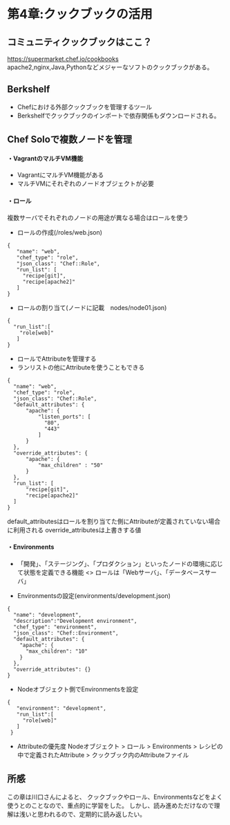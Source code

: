 # 第4章:クックブックの活用			

## コミュニティクックブックはここ？
https://supermarket.chef.io/cookbooks<br>
apache2,nginx,Java,Pythonなどメジャーなソフトのクックブックがある。

## Berkshelf
* Chefにおける外部クックブックを管理するツール
* Berkshelfでクックブックのインポートで依存関係もダウンロードされる。

## Chef Soloで複数ノードを管理
#### ・VagrantのマルチVM機能
* VagrantにマルチVM機能がある
 * マルチVMにそれぞれのノードオブジェクトが必要

#### ・ロール
複数サーバでそれぞれのノードの用途が異なる場合はロールを使う

* ロールの作成(/roles/web.json)
<pre><code>{
   "name": "web",
   "chef_type": "role",
   "json_class": "Chef::Role",
   "run_list": [
     "recipe[git]",
     "recipe[apache2]"
   ]
}</code></pre>

* ロールの割り当て(ノードに記載　nodes/node01.json)
<pre><code>{
  "run_list":[
    "role[web]"
   ]
}</code></pre>

* ロールでAttributeを管理する
 * ランリストの他にAttributeを使うこともできる
 <pre><code>{
  "name": "web",
  "chef_type": "role",
  "json_class": "Chef::Role",
  "default_attributes": {
      "apache": {
          "listen_ports": [
            "80",
            "443"
          ]
      }
  },
  "override_attributes": {
      "apache": {
          "max_children" : "50"
      }
  },
  "run_list": [
      "recipe[git]",
      "recipe[apache2]"
  ]
}</code></pre>
default_attributesはロールを割り当てた側にAttributeが定義されていない場合に利用される
override_attributesは上書きする値

#### ・Environments
* 「開発」、「ステージング」、「プロダクション」といったノードの環境に応じて状態を定義できる機能
<> ロールは「Webサーバ」、「データベースサーバ」

* Environmentsの設定(environments/development.json)
 <pre><code>{
  "name": "development",
  "description":"Development environment",
  "chef_type": "environment",
  "json_class": "Chef::Environment",
  "default_attributes": {
    "apache": {
      "max_children": "10"
    }
  },
  "override_attributes": {}
}</code></pre>

* Nodeオブジェクト側でEnvironmentsを設定
 <pre><code>{
   "environment": "development",
   "run_list":[
     "role[web]"
   ]
 }</code></pre>

* Attributeの優先度
Nodeオブジェクト > ロール > Environments > レシピの中で定義されたAttribute > クックブック内のAttributeファイル

## 所感
この章は川口さんによると、
クックブックやロール、Environmentsなどをよく使うとのことなので、重点的に学習をした。
しかし、読み進めただけなので理解は浅いと思われるので、定期的に読み返したい。
